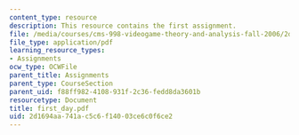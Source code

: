 ```yaml
---
content_type: resource
description: This resource contains the first assignment.
file: /media/courses/cms-998-videogame-theory-and-analysis-fall-2006/2d1694aa741ac5c6f14003ce6c0f6ce2_first_day.pdf
file_type: application/pdf
learning_resource_types:
- Assignments
ocw_type: OCWFile
parent_title: Assignments
parent_type: CourseSection
parent_uid: f88ff982-4108-931f-2c36-fedd8da3601b
resourcetype: Document
title: first_day.pdf
uid: 2d1694aa-741a-c5c6-f140-03ce6c0f6ce2
---
```

